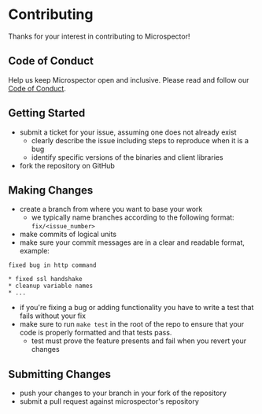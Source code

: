 # Contributing

Thanks for your interest in contributing to Microspector!

## Code of Conduct

Help us keep Microspector open and inclusive. Please read and follow our [Code of Conduct](CODE_OF_CONDUCT.md).

## Getting Started

* submit a ticket for your issue, assuming one does not already exist
  * clearly describe the issue including steps to reproduce when it is a bug
  * identify specific versions of the binaries and client libraries
* fork the repository on GitHub

## Making Changes

* create a branch from where you want to base your work
  * we typically name branches according to the following format: `fix/<issue_number>`
* make commits of logical units
* make sure your commit messages are in a clear and readable format, example:
  
```
fixed bug in http command
  
* fixed ssl handshake
* cleanup variable names
* ...
```

* if you're fixing a bug or adding functionality you have to write a test that fails without your fix
* make sure to run `make test` in the root of the repo to ensure that your code is
  properly formatted and that tests pass.
    * test must prove the feature presents and fail when you revert your changes

## Submitting Changes

* push your changes to your branch in your fork of the repository
* submit a pull request against microspector's repository